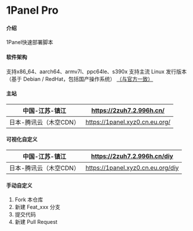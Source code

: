 # 1Panel Pro

#### 介绍
1Panel快速部署脚本

#### 软件架构
支持x86_64、aarch64、armv7l、ppc64le、s390x 支持主流 Linux 发行版本（基于 Debian / RedHat，包括国产操作系统） [（与官方一致）](https://1panel.cn/docs/installation/online_installation/)


#### 主站
| 中国-江苏-镇江      | https://2zuh7.2.996h.cn/       |
|---------------|--------------------------------|
| 日本-腾讯云（木空CDN） | https://1panel.xyz0.cn.eu.org/ |

#### 可视化自定义
| 中国-江苏-镇江      | https://2zuh7.2.996h.cn/diy      |
|---------------|--------------------------------|
| 日本-腾讯云（木空CDN） | https://1panel.xyz0.cn.eu.org/diy |


#### 手动自定义

1.  Fork 本仓库
2.  新建 Feat_xxx 分支
3.  提交代码
4.  新建 Pull Request